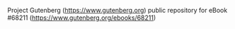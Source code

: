 Project Gutenberg (https://www.gutenberg.org) public repository for
eBook #68211 (https://www.gutenberg.org/ebooks/68211)
